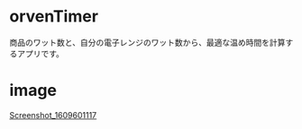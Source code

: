 # orvenTimer
商品のワット数と、自分の電子レンジのワット数から、最適な温め時間を計算するアプリです。

# image
[Screenshot_1609601117](https://user-images.githubusercontent.com/64339483/111033378-50a45b80-8454-11eb-94ea-679a8ec846e6.png)
